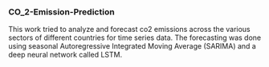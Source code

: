 ### CO_2-Emission-Prediction

This work tried to analyze and forecast co2 emissions across the various sectors of different countries for time series data. The forecasting was done using seasonal Autoregressive Integrated Moving Average (SARIMA) and a deep neural network called LSTM.
